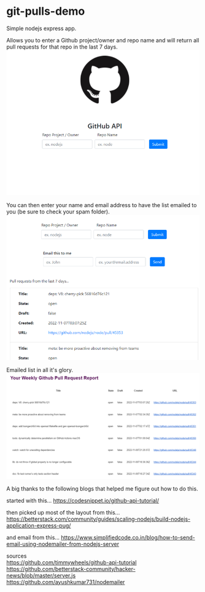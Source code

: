 # git-pulls-demo

Simple nodejs express app.  

Allows you to enter a Github project/owner and repo name and will return all pull requests for that repo in the last 7 days.  
![home](public/images/home.png)

You can then enter your name and email address to have the list emailed to you (be sure to check your spam folder).  
![search](public/images/search.png)

Emailed list in all it's glory.  
![email](public/images/email.png)

A big thanks to the following blogs that helped me figure out how to do this.

started with this...
https://codesnippet.io/github-api-tutorial/

then picked up most of the layout from this... 
https://betterstack.com/community/guides/scaling-nodejs/build-nodejs-application-express-pug/

and email from this...
https://www.simplifiedcode.co.in/blog/how-to-send-email-using-nodemailer-from-nodejs-server

sources  
https://github.com/timmywheels/github-api-tutorial  
https://github.com/betterstack-community/hacker-news/blob/master/server.js  
https://github.com/ayushkumar731/nodemailer

